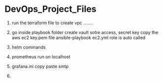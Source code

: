 # DevOps_Project_Files

1. run the terraform file to create vpc ........
2. go inside playbook folder
create vault sotre access, secret key
copy the aws ec2 key.pem file
ansible-playbook ec2.yml
role is auto called

3. helm commands
4. prometheus run on localhost
5. grafana.ini copy paste smtp
6. 
